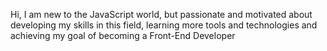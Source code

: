 Hi,
I am new to the JavaScript world, but passionate and motivated about developing my skills in this field, learning more tools and technologies and achieving my goal of becoming a Front-End Developer
